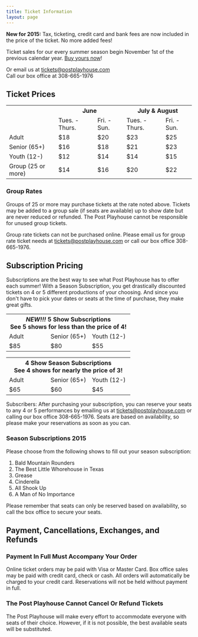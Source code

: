 ```yaml
---
title: Ticket Information
layout: page
---
```

__New for 2015:__ Tax, ticketing, credit card and bank fees are now included in the price of the ticket. No more added fees!

Ticket sales for our every summer season begin November 1st of the previous calendar year. [Buy yours now](http://postplayhousetickets.com)!

Or email us at [tickets@postplayhouse.com](mailto:tickets@postplayhouse.com)  
Call our box office at 308-665-1976


## Ticket Prices

<table id="ticket-prices" class="tickets" border="0" width="100%" cellspacing="0" cellpadding="0">
  <tbody>
    <tr>
      <th colspan="1" scope="col"></th>
      <th colspan="2" scope="col">June</th>
      <th colspan="2" scope="col">July &amp; August</th>
    </tr>
    <tr>
      <td class="solid_under"></td>
      <td class="solid_under centered">Tues. - Thurs.</td>
      <td class="solid_under centered">Fri. - Sun.</td>
      <td class="solid_under centered">Tues. - Thurs.</td>
      <td class="solid_under centered">Fri. - Sun.</td>
    </tr>
    <tr class="dotted_under">
      <td>Adult</td>
      <td class="centered">$18</td>
      <td class="centered">$20</td>
      <td class="centered">$23</td>
      <td class="centered">$25</td>
    </tr>
    <tr class="dotted_under">
      <td>Senior <span class="info"> (65+)</span></td>
      <td class="centered">$16</td>
      <td class="centered">$18</td>
      <td class="centered">$21</td>
      <td class="centered">$23</td>
    </tr>
    <tr class="dotted_under">
      <td>Youth <span class="info"> (12-)</span></td>
      <td class="centered">$12</td>
      <td class="centered">$14</td>
      <td class="centered">$14</td>
      <td class="centered">$15</td>
    </tr>
    <tr>
      <td>Group <span class="info"> (25 or more)</span></td>
      <td class="centered">$14</td>
      <td class="centered">$16</td>
      <td class="centered">$20</td>
      <td class="centered">$22</td>
    </tr>
  </tbody>
</table>

### Group Rates

Groups of 25 or more may purchase tickets at the rate noted above. Tickets may be added to a group sale (if seats are available) up to show date but are never reduced or refunded. The Post Playhouse cannot be responsible for unused group tickets. 

Group rate tickets can not be purchased online. Please email us for group rate ticket needs at <a href="mailto:tickets@postplayhouse.com">tickets@postplayhouse.com</a> or call our box office 308-665-1976.


## Subscription Pricing

Subscriptions are the best way to see what Post Playhouse has to offer each summer! With a Season Subscription, you get drastically discounted tickets on 4 or 5 different productions of your choosing. And since you don't have to pick your dates or seats at the time of purchase, they make great gifts.

<div class="subscription-pricing">
  <table id="subscription-prices" class="tickets" border="0" width="100%" cellspacing="0" cellpadding="0">
    <tbody>
      <tr>
        <th colspan="3" scope="col"><em>NEW!!!</em> 5 Show Subscriptions
          <div class="info">See 5 shows for less than the price of 4!</div>
        </th>
      </tr>
      <tr>
        <td width="33.333%" class="centered">Adult</td>
        <td width="33.333%" class="centered">Senior&nbsp;<span class="info">(65+)</span></td>
        <td width="33.333%" class="centered">Youth&nbsp;<span class="info">(12-)</span></td>
      </tr>
      <tr>
        <td class="centered">$85</td>
        <td class="centered">$80</td>
        <td class="centered">$55</td>
      </tr>
    </tbody>
  </table>

  <table id="subscription-prices" class="tickets" border="0" width="100%" cellspacing="0" cellpadding="0">
    <tbody>
      <tr>
        <th colspan="3" scope="col">4 Show Season Subscriptions
          <div class="info">See 4 shows for nearly the price of 3!</div>
        </th>
      </tr>
      <tr>
        <td width="33.333%" class="centered">Adult</td>
        <td width="33.333%" class="centered">Senior <span class="info">(65+)</span></td>
        <td width="33.333%" class="centered">Youth <span class="info">(12-)</span></td>
      </tr>
      <tr>
        <td class="centered">$65</td>
        <td class="centered">$60</td>
        <td class="centered">$45</td>
      </tr>
    </tbody>
  </table>
</div>
<div class="subscriber-alert">
  Subscribers: After purchasing your subscription, you can reserve your seats to any 4 or 5 performances by emailing us at <a href="mailto:tickets@postplayhouse.com">tickets@postplayhouse.com</a> or calling our box office 308-665-1976. Seats are based on availability, so please make your reservations as soon as you can.
</div>

### Season Subscriptions 2015

Please choose from the following shows to fill out your season subscription:

1. Bald Mountain Rounders
2. The Best Little Whorehouse in Texas
3. Grease
4. Cinderella
5. All Shook Up
6. A Man of No Importance


Please remember that seats can only be reserved based on availability, so call the box office to secure your seats.

## Payment, Cancellations, Exchanges, and Refunds

### Payment In Full Must Accompany Your Order

Online ticket orders may be paid with Visa or Master Card. Box office sales may be paid with credit card, check or cash. All orders will automatically be charged to your credit card. Reservations will not be held without payment in full.

### The Post Playhouse Cannot Cancel Or Refund Tickets

The Post Playhouse will make every effort to accommodate everyone with seats of their choice. However, if it is not possible, the best available seats will be substituted.

